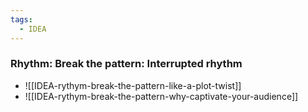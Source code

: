 ```yaml
---
tags:
  - IDEA
---
```


### Rhythm: Break the pattern: Interrupted rhythm    

- ![[IDEA-rythym-break-the-pattern-like-a-plot-twist]]
- ![[IDEA-rythym-break-the-pattern-why-captivate-your-audience]]
